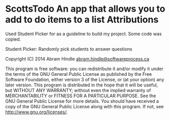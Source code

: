 ScottsTodo
An app that allows you to add to do items to a list
Attributions
==========

Used Student Picker for as a guideline to build my project. Some code was copied.

Student Picker: Randomly pick students to answer questions

Copyright (C) 2014 Abram Hindle abram.hindle@softwareprocess.ca

This program is free software: you can redistribute it and/or modify
it under the terms of the GNU General Public License as published by
the Free Software Foundation, either version 3 of the License, or
(at your option) any later version.
This program is distributed in the hope that it will be useful,
but WITHOUT ANY WARRANTY; without even the implied warranty of
MERCHANTABILITY or FITNESS FOR A PARTICULAR PURPOSE. See the
GNU General Public License for more details.
You should have received a copy of the GNU General Public License
along with this program. If not, see <http://www.gnu.org/licenses/>.
